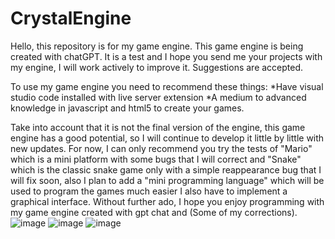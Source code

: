 # CrystalEngine
Hello, this repository is for my game engine. This game engine is being created with chatGPT. It is a test and I hope you send me your projects with my engine, I will work actively to improve it. Suggestions are accepted.

To use my game engine you need to recommend these things:
*Have visual studio code installed with live server extension
*A medium to advanced knowledge in javascript and html5 to create your games.

Take into account that it is not the final version of the engine, this game engine has a good potential, so I will continue to develop it little by little with new updates. For now, I can only recommend you try the tests of "Mario" which is a mini platform with some bugs that I will correct and "Snake" which is the classic snake game only with a simple reappearance bug that I will fix soon, also I plan to add a "mini programming language" which will be used to program the games much easier I also have to implement a graphical interface. Without further ado, I hope you enjoy programming with my game engine created with gpt chat and (Some of my corrections).
![image](https://github.com/manuelxxStudios/CrystalEngine/assets/85247633/baff3836-b748-463c-bdca-3df192c5a1b6)
![image](https://github.com/manuelxxStudios/CrystalEngine/assets/85247633/141758c1-43df-42ae-aafa-058c1e3e977d)
![image](https://github.com/manuelxxStudios/CrystalEngine/assets/85247633/badb0e25-e19d-4e3e-bafc-bc8e6fdd93d5)
